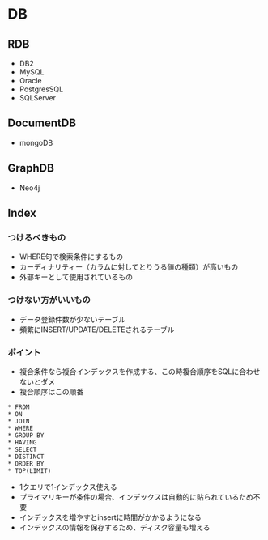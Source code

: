 # DB

## RDB
* DB2
* MySQL
* Oracle
* PostgresSQL
* SQLServer

## DocumentDB
* mongoDB

## GraphDB
* Neo4j

## Index

### つけるべきもの
* WHERE句で検索条件にするもの
*  カーディナリティー（カラムに対してとりうる値の種類）が高いもの
* 外部キーとして使用されているもの

### つけない方がいいもの
* データ登録件数が少ないテーブル
* 頻繁にINSERT/UPDATE/DELETEされるテーブル

### ポイント
* 複合条件なら複合インデックスを作成する、この時複合順序をSQLに合わせないとダメ
*  複合順序はこの順番
  ```
  * FROM
  * ON
  * JOIN
  * WHERE
  * GROUP BY
  * HAVING
  * SELECT
  * DISTINCT
  * ORDER BY
  * TOP(LIMIT)
  ```
* 1クエリで1インデックス使える
* プライマリキーが条件の場合、インデックスは自動的に貼られているため不要
* インデックスを増やすとinsertに時間がかかるようになる
* インデックスの情報を保存するため、ディスク容量も増える
